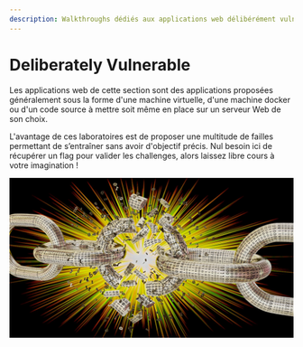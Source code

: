 ```yaml
---
description: Walkthroughs dédiés aux applications web délibérément vulnérables
---
```


# Deliberately Vulnerable

Les applications web de cette section sont des applications proposées généralement sous la forme d'une machine virtuelle, d'une machine docker ou d'un code source à mettre soit même en place sur un serveur Web de son choix.

L'avantage de ces laboratoires est de proposer une multitude de failles permettant de s’entraîner sans avoir d'objectif précis. Nul besoin ici de récupérer un flag pour valider les challenges, alors laissez libre cours à votre imagination ! 

![](../../.gitbook/assets/cd02ecb5e0a92f89fb197490a16ac342.jpg)

